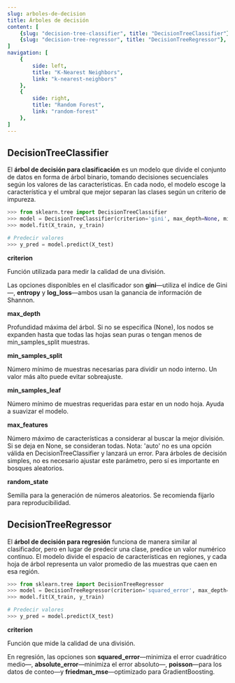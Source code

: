 ```yaml
---
slug: arboles-de-decision
title: Árboles de decisión
content: [
	{slug: "decision-tree-classifier", title: "DecisionTreeClassifier"},
	{slug: "decision-tree-regressor", title: "DecisionTreeRegressor"},
]
navigation: [
	{
		side: left,
		title: "K-Nearest Neighbors",
		link: "k-nearest-neighbors"
	},
	{
		side: right,
		title: "Random Forest",	
		link: "random-forest"
	},
]
---
```


## DecisionTreeClassifier

El **árbol de decisión para clasificación** es un modelo que divide el conjunto de datos en forma de árbol binario, tomando decisiones secuenciales según los valores de las características. En cada nodo, el modelo escoge la característica y el umbral que mejor separan las clases según un criterio de impureza.

```python
>>> from sklearn.tree import DecisionTreeClassifier
>>> model = DecisionTreeClassifier(criterion='gini', max_depth=None, min_samples_split=2, min_samples_leaf=1, max_features=None, random_state=None)
>>> model.fit(X_train, y_train)

# Predecir valores
>>> y_pred = model.predict(X_test)
```

**criterion**

Función utilizada para medir la calidad de una división. 

Las opciones disponibles en el clasificador son **gini**—utiliza el índice de Gini—, **entropy** y **log_loss**—ambos usan la ganancia de información de Shannon.


**max_depth**

Profundidad máxima del árbol. Si no se especifica (None), los nodos se expanden hasta que todas las hojas sean puras o tengan menos de min_samples_split muestras.

**min_samples_split**

Número mínimo de muestras necesarias para dividir un nodo interno. Un valor más alto puede evitar sobreajuste.

**min_samples_leaf**

Número mínimo de muestras requeridas para estar en un nodo hoja. Ayuda a suavizar el modelo.

**max_features**

Número máximo de características a considerar al buscar la mejor división. Si se deja en None, se consideran todas. Nota: 'auto' no es una opción válida en DecisionTreeClassifier y lanzará un error. Para árboles de decisión simples, no es necesario ajustar este parámetro, pero sí es importante en bosques aleatorios.

**random_state**

Semilla para la generación de números aleatorios. Se recomienda fijarlo para reproducibilidad.

## DecisionTreeRegressor

El **árbol de decisión para regresión** funciona de manera similar al clasificador, pero en lugar de predecir una clase, predice un valor numérico continuo. El modelo divide el espacio de características en regiones, y cada hoja de árbol representa un valor promedio de las muestras que caen en esa región.

```python
>>> from sklearn.tree import DecisionTreeRegressor
>>> model = DecisionTreeRegressor(criterion='squared_error', max_depth=None, min_samples_split=2, min_samples_leaf=1, max_features=None, random_state=None)
>>> model.fit(X_train, y_train)

# Predecir valores
>>> y_pred = model.predict(X_test)
```

**criterion**

Función que mide la calidad de una división. 

En regresión, las opciones son **squared_error**—minimiza el error cuadrático medio—, **absolute_error**—minimiza el error absoluto—, **poisson**—para los datos de conteo—y **friedman_mse**—optimizado para GradientBoosting.